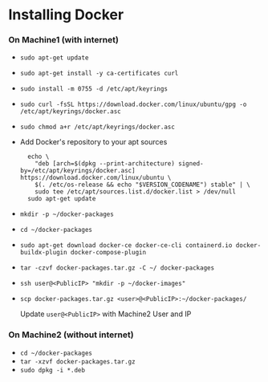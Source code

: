 # Installing Docker

### On Machine1 (with internet)

- `sudo apt-get update`
- `sudo apt-get install -y ca-certificates curl`
- `sudo install -m 0755 -d /etc/apt/keyrings`
- `sudo curl -fsSL https://download.docker.com/linux/ubuntu/gpg -o /etc/apt/keyrings/docker.asc`
- `sudo chmod a+r /etc/apt/keyrings/docker.asc`

- Add Docker's repository to your apt sources

    ```
      echo \
        "deb [arch=$(dpkg --print-architecture) signed-by=/etc/apt/keyrings/docker.asc] https://download.docker.com/linux/ubuntu \
        $(. /etc/os-release && echo "$VERSION_CODENAME") stable" | \
        sudo tee /etc/apt/sources.list.d/docker.list > /dev/null
      sudo apt-get update
    ```

- `mkdir -p ~/docker-packages`
- `cd ~/docker-packages`
- `sudo apt-get download docker-ce docker-ce-cli containerd.io docker-buildx-plugin docker-compose-plugin`
- `tar -czvf docker-packages.tar.gz -C ~/ docker-packages`
- `ssh user@<PublicIP> "mkdir -p ~/docker-images"`
- `scp docker-packages.tar.gz <user>@<PublicIP>:~/docker-packages/`

   Update `user@<PublicIP>` with Machine2 User and IP


### On Machine2 (without internet)

- `cd ~/docker-packages`
- `tar -xzvf docker-packages.tar.gz`
- `sudo dpkg -i *.deb`
